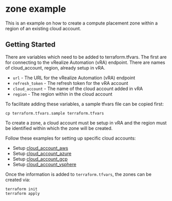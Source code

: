 # zone example

This is an example on how to create a compute placement zone within a region of an existing cloud account. 

## Getting Started

There are variables which need to be added to terraform.tfvars. The first are for connecting to the vRealize Automation (vRA) endpoint. There are names of cloud_account, region, already setup in vRA.

* `url` - The URL for the vRealize Automation (vRA) endpoint
* `refresh_token` - The refresh token for the vRA account
* `cloud_account` - The name of the cloud account added in vRA
* `region` - The region within in the cloud account

To facilitate adding these variables, a sample tfvars file can be copied first:
```shell
cp terraform.tfvars.sample terraform.tfvars
```
To create a zone, a cloud account must be setup in vRA and the region must be identified within which the zone will be created.

Follow these examples for setting up specific cloud accounts:

* Setup [cloud\_account\_aws](../cloud_account_aws/README.md)
* Setup [cloud\_account\_azure](../cloud_account_azure/README.md)
* Setup [cloud\_account\_gcp](../cloud_account_gcp/README.md)
* Setup [cloud\_account\_vsphere](../cloud_account_vsphere/README.md)

Once the information is added to `terraform.tfvars`, the zones can be created via:

```shell
terraform init
terraform apply
```
